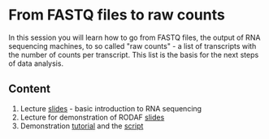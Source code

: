 # From FASTQ files to raw counts
In this session you will learn how to go from FASTQ files, the output of RNA sequencing machines, to so called "raw counts" - a list of transcripts with the number of counts per transcript. This list is the basis for the next steps of data analysis.

## Content
1. Lecture [slides](https://github.com/fehrhart/STREAMLINEworkshop.github.io/blob/main/RNAseq%20basics.pdf) - basic introduction to RNA sequencing
2. Lecture for demonstration of RODAF [slides](https://github.com/fehrhart/STREAMLINEworkshop.github.io/blob/main/RODAF_Hands-on.pptx)
3. Demonstration [tutorial](https://github.com/fehrhart/STREAMLINEworkshop.github.io/blob/main/R-ODAF%20tutorial_Dec2023_Hands-on_revised.docx) and the [script](https://github.com/fehrhart/STREAMLINEworkshop.github.io/blob/main/R-ODAFtutorial_completed_script.sh)

